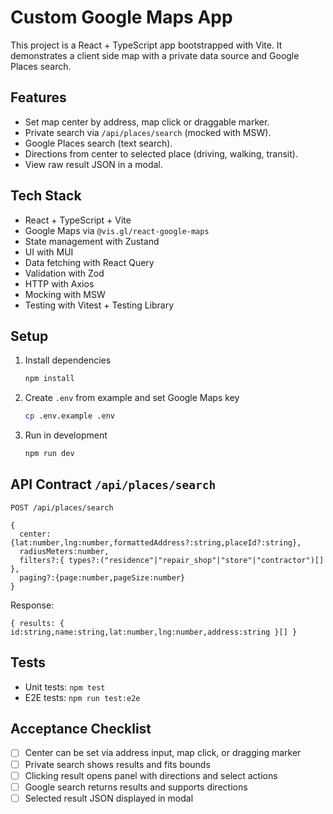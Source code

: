 # Custom Google Maps App

This project is a React + TypeScript app bootstrapped with Vite. It demonstrates a client side map with a private data source and Google Places search.

## Features
- Set map center by address, map click or draggable marker.
- Private search via `/api/places/search` (mocked with MSW).
- Google Places search (text search).
- Directions from center to selected place (driving, walking, transit).
- View raw result JSON in a modal.

## Tech Stack
- React + TypeScript + Vite
- Google Maps via `@vis.gl/react-google-maps`
- State management with Zustand
- UI with MUI
- Data fetching with React Query
- Validation with Zod
- HTTP with Axios
- Mocking with MSW
- Testing with Vitest + Testing Library

## Setup
1. Install dependencies
   ```bash
   npm install
   ```
2. Create `.env` from example and set Google Maps key
   ```bash
   cp .env.example .env
   ```
3. Run in development
   ```bash
   npm run dev
   ```

## API Contract `/api/places/search`
`POST /api/places/search`
```
{
  center:{lat:number,lng:number,formattedAddress?:string,placeId?:string},
  radiusMeters:number,
  filters?:{ types?:("residence"|"repair_shop"|"store"|"contractor")[] },
  paging?:{page:number,pageSize:number}
}
```
Response:
```
{ results: { id:string,name:string,lat:number,lng:number,address:string }[] }
```

## Tests
- Unit tests: `npm test`
- E2E tests: `npm run test:e2e`

## Acceptance Checklist
- [ ] Center can be set via address input, map click, or dragging marker
- [ ] Private search shows results and fits bounds
- [ ] Clicking result opens panel with directions and select actions
- [ ] Google search returns results and supports directions
- [ ] Selected result JSON displayed in modal

